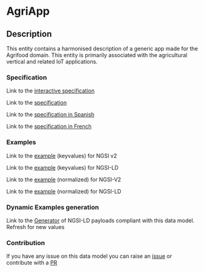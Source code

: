 # AgriApp

## Description 

This entity contains a harmonised description of a generic app made for the Agrifood domain. This entity is primarily associated with the agricultural vertical and related IoT applications.
### Specification

Link to the [interactive specification](https://swagger.lab.fiware.org/?url=https://smart-data-models.github.io/dataModel.Agrifood/AgriApp/swagger.yaml)

Link to the [specification](https://smart-data-models.github.io/dataModel.Agrifood/AgriApp/doc/spec.md)

Link to the [specification in Spanish](https://smart-data-models.github.io/dataModel.Agrifood/AgriApp/doc/spec_ES.md)

Link to the [specification in French](https://smart-data-models.github.io/dataModel.Agrifood/AgriApp/doc/spec_FR.md)
### Examples

Link to the [example](https://smart-data-models.github.io/dataModel.Agrifood/AgriApp/examples/example.json) (keyvalues) for NGSI v2

Link to the [example](https://smart-data-models.github.io/dataModel.Agrifood/AgriApp/examples/example.jsonld) (keyvalues) for NGSI-LD

Link to the [example](https://smart-data-models.github.io/dataModel.Agrifood/AgriApp/examples/example-normalized.json) (normalized) for NGSI-V2

Link to the [example](https://smart-data-models.github.io/dataModel.Agrifood/AgriApp/examples/example-normalized.jsonld) (normalized) for NGSI-LD
### Dynamic Examples generation

Link to the [Generator](https://smartdatamodels.org/extra/ngsi-ld_generator_v0.91.php?schemaUrl=https://raw.githubusercontent.com/smart-data-models/dataModel.Agrifood/master/AgriApp/schema.json&email=info@smartdatamodels.org) of NGSI-LD payloads compliant with this data model. Refresh for new values
### Contribution

 If you have any issue on this data model you can raise an [issue](https://github.com/smart-data-models/dataModel.Agrifood/issues)  or contribute with a [PR](https://github.com/smart-data-models/dataModel.Agrifood/pulls)